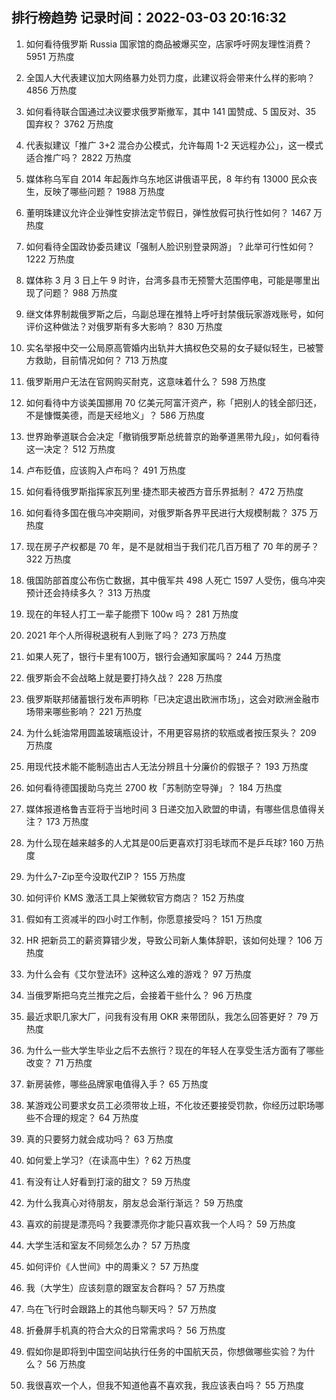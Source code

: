
## 排行榜趋势 记录时间：2022-03-03 20:16:32
  
  1. 如何看待俄罗斯 Russia 国家馆的商品被爆买空，店家呼吁网友理性消费？ 5951 万热度
    
  2. 全国人大代表建议加大网络暴力处罚力度，此建议将会带来什么样的影响？ 4856 万热度
    
  3. 如何看待联合国通过决议要求俄罗斯撤军，其中 141 国赞成、5 国反对、35 国弃权？ 3762 万热度
    
  4. 代表拟建议「推广 3+2 混合办公模式，允许每周 1-2 天远程办公」，这一模式适合推广吗？ 2822 万热度
    
  5. 媒体称乌军自 2014 年起轰炸乌东地区讲俄语平民，8 年约有 13000 民众丧生，反映了哪些问题？ 1988 万热度
    
  6. 董明珠建议允许企业弹性安排法定节假日，弹性放假可执行性如何？ 1467 万热度
    
  7. 如何看待全国政协委员建议「强制人脸识别登录网游」？此举可行性如何？ 1222 万热度
    
  8. 媒体称 3 月 3 日上午 9 时许，台湾多县市无预警大范围停电，可能是哪里出现了问题？ 988 万热度
    
  9. 继文体界制裁俄罗斯之后，乌副总理在推特上呼吁封禁俄玩家游戏账号，如何评价这种做法？对俄罗斯有多大影响？ 830 万热度
    
  10. 实名举报中交一公局原高管婚内出轨并大搞权色交易的女子疑似轻生，已被警方救助，目前情况如何？ 713 万热度
    
  11. 俄罗斯用户无法在官网购买耐克，这意味着什么？ 598 万热度
    
  12. 如何看待中方谈美国挪用 70 亿美元阿富汗资产，称「把别人的钱全部归还，不是慷慨美德，而是天经地义」？ 586 万热度
    
  13. 世界跆拳道联合会决定「撤销俄罗斯总统普京的跆拳道黑带九段」，如何看待这一决定？ 512 万热度
    
  14. 卢布贬值，应该购入卢布吗？ 491 万热度
    
  15. 如何看待俄罗斯指挥家瓦列里·捷杰耶夫被西方音乐界抵制？ 472 万热度
    
  16. 如何看待多国在俄乌冲突期间，对俄罗斯各界平民进行大规模制裁？ 375 万热度
    
  17. 现在房子产权都是 70 年，是不是就相当于我们花几百万租了 70 年的房子？ 322 万热度
    
  18. 俄国防部首度公布伤亡数据，其中俄军共 498 人死亡 1597 人受伤，俄乌冲突预计还会持续多久？ 313 万热度
    
  19. 现在的年轻人打工一辈子能攒下 100w 吗？ 281 万热度
    
  20. 2021 年个人所得税退税有人到账了吗？ 273 万热度
    
  21. 如果人死了，银行卡里有100万，银行会通知家属吗？ 244 万热度
    
  22. 俄罗斯会不会战略上就是要打持久战？ 228 万热度
    
  23. 俄罗斯联邦储蓄银行发布声明称「已决定退出欧洲市场」，这会对欧洲金融市场带来哪些影响？ 221 万热度
    
  24. 为什么蚝油常用圆盖玻璃瓶设计，不用更容易挤的软瓶或者按压泵头？ 209 万热度
    
  25. 用现代技术能不能制造出古人无法分辨且十分廉价的假银子？ 193 万热度
    
  26. 如何看待德国援助乌克兰 2700 枚「苏制防空导弹」？ 184 万热度
    
  27. 媒体报道格鲁吉亚将于当地时间 3 日递交加入欧盟的申请，有哪些信息值得关注？ 173 万热度
    
  28. 为什么现在越来越多的人尤其是00后更喜欢打羽毛球而不是乒乓球? 160 万热度
    
  29. 为什么7-Zip至今没取代ZIP？ 155 万热度
    
  30. 如何评价 KMS 激活工具上架微软官方商店？ 152 万热度
    
  31. 假如有工资减半的四小时工作制，你愿意接受吗？ 151 万热度
    
  32. HR 把新员工的薪资算错少发，导致公司新人集体辞职，该如何处理？ 106 万热度
    
  33. 为什么会有《艾尔登法环》这种这么难的游戏？ 97 万热度
    
  34. 当俄罗斯把乌克兰推完之后，会接着干些什么？ 96 万热度
    
  35. 最近求职几家大厂，问我有没有用 OKR 来带团队，我怎么回答更好？ 79 万热度
    
  36. 为什么一些大学生毕业之后不去旅行？现在的年轻人在享受生活方面有了哪些改变？ 71 万热度
    
  37. 新房装修，哪些品牌家电值得入手？ 65 万热度
    
  38. 某游戏公司要求女员工必须带妆上班，不化妆还要接受罚款，你经历过职场哪些不合理的规定？ 64 万热度
    
  39. 真的只要努力就会成功吗？ 63 万热度
    
  40. 如何爱上学习?（在读高中生）? 62 万热度
    
  41. 有没有让人好看到打滚的甜文？ 59 万热度
    
  42. 为什么我真心对待朋友，朋友总会渐行渐远？ 59 万热度
    
  43. 喜欢的前提是漂亮吗？我要漂亮你才能只喜欢我一个人吗？ 59 万热度
    
  44. 大学生活和室友不同频怎么办？ 57 万热度
    
  45. 如何评价《人世间》中的周秉义？ 57 万热度
    
  46. 我（大学生）应该刻意的跟室友合群吗？ 57 万热度
    
  47. 鸟在飞行时会跟路上的其他鸟聊天吗？ 57 万热度
    
  48. 折叠屏手机真的符合大众的日常需求吗？ 56 万热度
    
  49. 假如你是即将到中国空间站执行任务的中国航天员，你想做哪些实验？为什么？ 56 万热度
    
  50. 我很喜欢一个人，但我不知道他喜不喜欢我，我应该表白吗？ 55 万热度
    